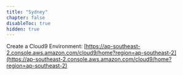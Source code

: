 ```yaml
---
title: "Sydney"
chapter: false
disableToc: true
hidden: true
---
```


Create a Cloud9 Environment: [https://ap-southeast-2.console.aws.amazon.com/cloud9/home?region=ap-southeast-2](https://ap-southeast-2.console.aws.amazon.com/cloud9/home?region=ap-southeast-2)
